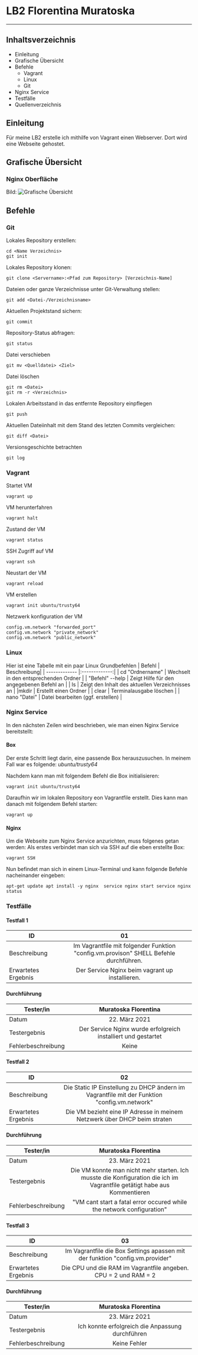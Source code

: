 # LB2 Florentina Muratoska

----------------------------------------------------------

## **Inhaltsverzeichnis**
* Einleitung
* Grafische Übersicht
* Befehle
    * Vagrant
    * Linux
    * Git
* Nginx Service
* Testfälle
* Quellenverzeichnis

## **Einleitung**
Für meine LB2 erstelle ich mithilfe von Vagrant einen Webserver. Dort wird eine Webseite gehostet. 

## **Grafische Übersicht**
### Nginx Oberfläche
Bild:
![Grafische Übersicht](m300_lb/lb2/Nginx.png "This is a sample image.")
## **Befehle**
### **Git**
Lokales Repository erstellen:
```
cd <Name Verzeichnis>
git init
```
Lokales Repository klonen:
```
git clone <Servername>:<Pfad zum Repository> [Verzeichnis-Name]
```
Dateien oder ganze Verzeichnisse unter Git-Verwaltung stellen:
```
git add <Datei-/Verzeichnisname>
```
Aktuellen Projektstand sichern:
```
git commit
```
Repository-Status abfragen:
```
git status
```
Datei verschieben
```
git mv <Quelldatei> <Ziel>
```
Datei löschen
```
git rm <Datei> 
git rm -r <Verzeichnis>
```
Lokalen Arbeitsstand in das entfernte Repository einpflegen
```
git push
```
Aktuellen Dateiinhalt mit dem Stand des letzten Commits vergleichen:
```
git diff <Datei>
```
Versionsgeschichte betrachten
```
git log
```
### **Vagrant** 
Startet VM
```
vagrant up
```
VM herunterfahren
```
vagrant halt
```
Zustand der VM
```
vagrant status
```
SSH Zugriff auf VM
```
vagrant ssh
```
Neustart der VM
```
vagrant reload
```
VM erstellen
```
vagrant init ubuntu/trusty64
```
Netzwerk konfiguration der VM
```
config.vm.network "forwarded_port" 
config.vm.network "private_network"
config.vm.network "public_network"
```

### **Linux** 
Hier ist eine Tabelle mit ein paar Linux Grundbefehlen 
| Befehl        | Beschreibung|
| ------------- |:-------------:|
| cd "Ordnername"     | Wechselt in den entsprechenden Ordner    |
| "Befehl" --help     | Zeigt Hilfe für den angegebenen Befehl an     |
| ls     | Zeigt den Inhalt des aktuellen Verzeichnisses an     |
|mkdir  | Erstellt einen Ordner |
| clear | Terminalausgabe löschen |
| nano "Datei" | Datei bearbeiten (ggf. erstellen) |

### Nginx Service
In den nächsten Zeilen wird beschrieben, wie man einen Nginx Service bereitstellt:

#### Box
Der erste Schritt liegt darin, eine passende Box herauszusuchen. In meinem Fall war es folgende: *ubuntu/trusty64*

Nachdem kann man mit folgendem Befehl die Box initialisieren:

`vagrant init ubuntu/trusty64`

Daraufhin wir im lokalen Repository eon Vagrantfile erstellt. Dies kann man danach mit folgendem Befehl starten:


`vagrant up`

#### Nginx

Um die Webseite zum Nginx Service anzurichten, muss folgenes getan werden:
Als erstes verbindet man sich via SSH auf die eben erstellte Box:

`vagrant SSH`

Nun befindet man sich in einem Linux-Terminal und kann folgende Befehle nacheinander eingeben:

`apt-get update
apt install -y nginx 
service nginx start
service nginx status`



### **Testfälle**
#### Testfall 1

| ID            | 01            |
| ------------- |:-------------:|
| Beschreibung     |  Im Vagrantfile mit folgender Funktion "config.vm.provison" SHELL Befehle durchführen.   |
| Erwartetes Ergebnis     | Der Service Nginx beim vagrant up installieren. |
#### Durchführung
| Tester/in          | Muratoska Florentina         |
| ------------- |:-------------:|
| Datum     |  22. März 2021  |
| Testergebnis     |  Der Service Nginx wurde erfolgreich installiert und gestartet  |
| Fehlerbeschreibung |  Keine  |

#### Testfall 2

| ID            | 02            |
| ------------- |:-------------:|
| Beschreibung     |  Die Static IP Einstellung zu DHCP ändern im Vagrantfile mit der Funktion "config.vm.network"   |
| Erwartetes Ergebnis     | Die VM bezieht eine IP Adresse in meinem Netzwerk über DHCP beim straten |
#### Durchführung
| Tester/in          |  Muratoska Florentina       |
| ------------- |:-------------:|
| Datum     |  23. März 2021  |
| Testergebnis     |   Die VM konnte man nicht mehr starten. Ich musste die Konfiguration die ich im Vagrantfile getätigt habe aus Kommentieren   |
| Fehlerbeschreibung |  "VM cant start a fatal error occured while the network configuration"      |

#### Testfall 3

| ID            | 03            |
| ------------- |:-------------:|
| Beschreibung     | Im Vagrantfile die Box Settings apassen mit der funktion "config.vm.provider"     |
| Erwartetes Ergebnis     | Die CPU und die RAM im Vagrantfile angeben. CPU = 2 und RAM = 2 |
#### Durchführung
| Tester/in          |  Muratoska Florentina        |
| ------------- |:-------------:|
| Datum     | 23. März 2021   |
| Testergebnis     |  Ich konnte erfolgreich die Anpassung durchführen      |
| Fehlerbeschreibung |  Keine Fehler  |



